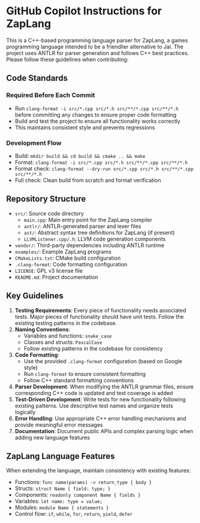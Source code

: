 # GitHub Copilot Instructions for ZapLang

This is a C++-based programming language parser for ZapLang, a games programming language intended to be a friendlier alternative to Jai. The project uses ANTLR for parser generation and follows C++ best practices. Please follow these guidelines when contributing:

## Code Standards

### Required Before Each Commit
- Run `clang-format -i src/*.cpp src/*.h src/**/*.cpp src/**/*.h` before committing any changes to ensure proper code formatting
- Build and test the project to ensure all functionality works correctly
- This maintains consistent style and prevents regressions

### Development Flow
- Build: `mkdir build && cd build && cmake .. && make`
- Format: `clang-format -i src/*.cpp src/*.h src/**/*.cpp src/**/*.h`
- Format check: `clang-format --dry-run src/*.cpp src/*.h src/**/*.cpp src/**/*.h`
- Full check: Clean build from scratch and format verification

## Repository Structure
- `src/`: Source code directory
  - `main.cpp`: Main entry point for the ZapLang compiler
  - `antlr/`: ANTLR-generated parser and lexer files
  - `ast/`: Abstract syntax tree definitions for ZapLang (if present)
  - `LLVMListener.cpp/.h`: LLVM code generation components
- `vendor/`: Third-party dependencies including ANTLR runtime
- `examples/`: Example ZapLang programs
- `CMakeLists.txt`: CMake build configuration
- `.clang-format`: Code formatting configuration
- `LICENSE`: GPL v3 license file
- `README.md`: Project documentation

## Key Guidelines
1. **Testing Requirements**: Every piece of functionality needs associated tests. Major pieces of functionality should have unit tests. Follow the existing testing patterns in the codebase.
2. **Naming Conventions**: 
   - Variables and functions: `snake_case`
   - Classes and structs: `PascalCase` 
   - Follow existing patterns in the codebase for consistency
3. **Code Formatting**:
   - Use the provided `.clang-format` configuration (based on Google style)
   - Run `clang-format` to ensure consistent formatting
   - Follow C++ standard formatting conventions
4. **Parser Development**: When modifying the ANTLR grammar files, ensure corresponding C++ code is updated and test coverage is added
5. **Test-Driven Development**: Write tests for new functionality following existing patterns. Use descriptive test names and organize tests logically
6. **Error Handling**: Use appropriate C++ error handling mechanisms and provide meaningful error messages
7. **Documentation**: Document public APIs and complex parsing logic when adding new language features

## ZapLang Language Features
When extending the language, maintain consistency with existing features:
- Functions: `func name(params) -> return_type { body }`
- Structs: `struct Name { field: type; }`
- Components: `readonly component Name { fields }`
- Variables: `let name: type = value;`
- Modules: `module Name { statements }`
- Control flow: `if`, `while`, `for`, `return`, `yield`, `defer`